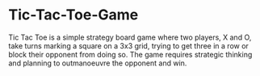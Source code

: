 # Tic-Tac-Toe-Game
Tic Tac Toe is a simple strategy board game where two players, X and O, take turns marking a square on a 3x3 grid, trying to get three in a row or block their opponent from doing so. The game requires strategic thinking and planning to outmanoeuvre the opponent and win.
